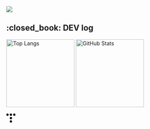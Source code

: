 <img src="https://capsule-render.vercel.app/api?type=waving&color=black&height=300&section=header&text=aron%20GitHub&fontSize=90&fontColor=FFFFFF"/>


<div>
  <p>
    <h2>:closed_book: DEV log</h2>
  </p>
  <p>
    <img height="180em" src="https://github-readme-stats.vercel.app/api/top-langs/?username=Seo-aron&layout=compact&theme=dark" alt="Top Langs" style="max-width: 100%;" />
    <img height="180em" src="https://github-readme-stats.vercel.app/api?username=Seo-aron&show_icons=true&theme=dark" alt="GitHub Stats" style="max-width: 100%;" />
  </p>
</div>

<a href="https://micomoco.tistory.com/" target="_blank">
  <svg role="img" viewBox="0 0 24 24" xmlns="http://www.w3.org/2000/svg" width="24" height="24">
    <title>Tistory</title>
    <path d="M0 3a3 3 0 1 0 6 0 3 3 0 0 0-6 0m9 18a3 3 0 1 0 6 0 3 3 0 0 0-6 0m0-9a3 3 0 1 0 6 0 3 3 0 0 0-6 0m0-9a3 3 0 1 0 6 0 3 3 0 0 0-6 0m9 0a3 3 0 1 0 6 0 3 3 0 0 0-6 0"/>
  </svg>
</a>
